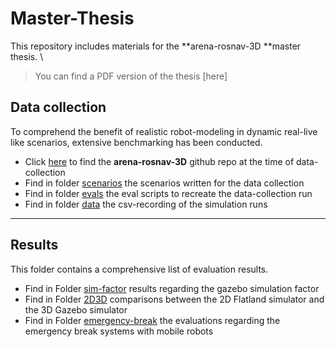 # Master-Thesis
This repository includes materials for the **arena-rosnav-3D **master thesis. \
> You can find a PDF version of the thesis [here]

## Data collection
To comprehend the benefit of realistic robot-modeling in dynamic real-live like scenarios, extensive benchmarking has been conducted. 
- Click [here](https://github.com/ignc-research/arena-rosnav-3D/tree/f3e92aafa5e933088e9582936f114a5fb77935ac) to find the **arena-rosnav-3D** github repo at the time of data-collection
- Find in folder [scenarios](data_collection/data) the scenarios written for the data collection
- Find in folder [evals](data_collection/evals) the eval scripts to recreate the data-collection run
- Find in folder [data](data_collection/data) the csv-recording of the simulation runs
---

## Results
This folder contains a comprehensive list of evaluation results.
- Find in Folder [sim-factor](results/sim_factor) results regarding the gazebo simulation factor
- Find in Folder [2D3D](results/2D3D) comparisons between the 2D Flatland simulator and the 3D Gazebo simulator
- Find in Folder [emergency-break](results/emergency_break) the evaluations regarding the emergency break systems with mobile robots